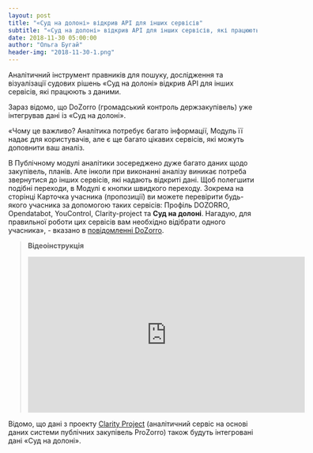 ```yaml
---
layout: post
title: "«Суд на долоні» відкрив API для інших сервісів"
subtitle: "«Суд на долоні» відкрив API для інших сервісів, які працюють з даними"
date: 2018-11-30 05:00:00
author: "Ольга Бугай"
header-img: "2018-11-30-1.png"
---
```


Аналітичний інструмент правників для пошуку, дослідження та візуалізації судових рішень «Суд на долоні» відкрив API для інших сервісів, які працюють з даними.

Зараз відомо, що DoZorro (громадський контроль держзакупівель) уже інтегрував дані із «Суд на долоні».

«Чому це важливо? Аналітика потребує багато інформації, Модуль її надає для користувачів, але є ще багато цікавих сервісів, які можуть доповнити ваш аналіз.

В Публічному модулі аналітики зосереджено дуже багато даних щодо закупівель, планів. Але інколи при виконанні аналізу виникає потреба звернутися до інших сервісів, які надають відкриті дані. Щоб полегшити подібні переходи, в Модулі є кнопки швидкого переходу. Зокрема на сторінці Карточка учасника (пропозиції) ви  можете перевірити будь-якого учасника за допомогою таких сервісів: Профіль DOZORRO, Opendatabot, YouControl, Сlarity-project та **Суд на долоні**. Нагадую, для правильної роботи цих сервісів вам необхідно відібрати одного учасника», - вказано в [повідомленні DoZorro](https://dozorro.org/blog/dodatkovi-servisi-vidkritih-danih-perehid-z-publichnogo-modulya-analitiki-za-odin-klik).

> **Відеоінструкція** 
> 
> <iframe width="560" height="315" src="https://www.youtube.com/embed/Nn9EfrTGz04" frameborder="0" allowfullscreen></iframe>

Відомо, що дані з проекту [Clarity Project](https://clarity-project.info/tenders) (аналітичний сервіс на основі даних системи публічних закупівель ProZorro) також будуть інтегровані дані «Суд на долоні».